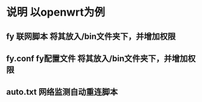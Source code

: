说明 以openwrt为例
===========================

## fy 联网脚本 将其放入/bin文件夹下，并增加权限

## fy.conf fy配置文件 将其放入/bin文件夹下，并增加权限

## auto.txt 网络监测自动重连脚本
